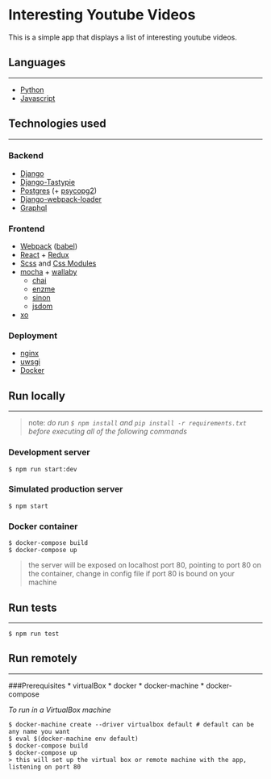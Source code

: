 # Interesting Youtube Videos

This is a simple app that displays a list of interesting youtube videos.

## Languages
______
* [Python](https://www.python.org/)
* [Javascript](https://www.javascript.com/)

## Technologies used
______
### Backend
* [Django](https://www.djangoproject.com)
* [Django-Tastypie](https://django-tastypie.readthedocs.org/)
* [Postgres](http://www.postgresql.org/) (+ [psycopg2](http://initd.org/psycopg/))
* [Django-webpack-loader](https://github.com/owais/django-webpack-loader)
* [Graphql](http://facebook.github.io/graphql/)

### Frontend
* [Webpack](https://webpack.github.io/) ([babel](https://babeljs.io/))
* [React](https://facebook.github.io/react/) + [Redux](https://github.com/reactjs/redux)
* [Scss](http://sass-lang.com/) and [Css Modules](https://github.com/css-modules/css-modules)
* [mocha](https://mochajs.org/) + [wallaby](http://wallabyjs.com/)
	* [chai](http://chaijs.com/)
	* [enzme](https://github.com/airbnb/enzyme/)
	* [sinon](http://sinonjs.org/)
	* [jsdom](https://github.com/tmpvar/jsdom)
* [xo](https://github.com/sindresorhus/xo)

### Deployment
* [nginx](https://www.nginx.com/)
* [uwsgi](https://uwsgi-docs.readthedocs.org/)
* [Docker](https://www.docker.com/)

## Run locally
______

> note: _do run `$ npm install` and `pip install -r requirements.txt` before executing all of the following commands_

### Development server
```
$ npm run start:dev
```
### Simulated production server
```
$ npm start
```
### Docker container
```
$ docker-compose build
$ docker-compose up
```
> the server will be exposed on localhost port 80, pointing to port 80 on the container, change in config file if port 80 is bound on your machine


## Run tests
______
```
$ npm run test
```

## Run remotely
______
###Prerequisites
	* virtualBox
	* docker
	* docker-machine
	* docker-compose

_To run in a VirtualBox machine_
```
$ docker-machine create --driver virtualbox default # default can be any name you want
$ eval $(docker-machine env default)
$ docker-compose build
$ docker-compose up
> this will set up the virtual box or remote machine with the app, listening on port 80
